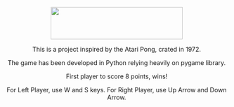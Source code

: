 <p align="center">
<img src="https://github.com/sena-00/game-of-pong/assets/156020094/3ce3e10b-ff9d-4642-b5bb-fe9b0cb1242f" width="300" height="74">
</p>

<p align="center">
This is a project inspired by the Atari Pong, crated in 1972.  
<p align="center">
The game has been developed in Python relying heavily on pygame library. 
<p align="center">
First player to score 8 points, wins!
<p align="center">
For Left Player, use W and S keys. For Right Player, use Up Arrow and Down Arrow.
    
</p>



